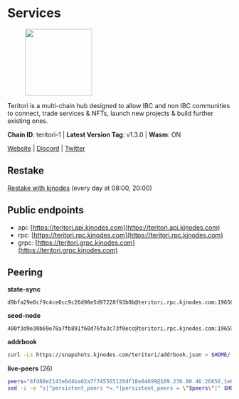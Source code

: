# Services

<figure><img src="https://raw.githubusercontent.com/kj89/testnet_manuals/main/pingpub/logos/teritori.png" width="150" alt=""><figcaption></figcaption></figure>

Teritori is a multi-chain hub designed to allow IBC and non IBC communities  to connect, trade services & NFTs, launch new projects & build further existing ones.

**Chain ID**: teritori-1 | **Latest Version Tag**: v1.3.0 | **Wasm**: ON

[Website](https://teritori.com) | [Discord](https://discord.gg/teritori) | [Twitter](https://twitter.com/TeritoriNetwork)

## Restake

[Restake with kjnodes](https://restake.app/teritori/torivaloper184ln03hkpt75uhrrr26f66kvcqvf4yn4nc2xjm) (every day at 08:00, 20:00)
## Public endpoints

* api: [https://teritori.api.kjnodes.com](https://teritori.api.kjnodes.com)
* rpc: [https://teritori.rpc.kjnodes.com](https://teritori.rpc.kjnodes.com)
* grpc: [https://teritori.grpc.kjnodes.com](https://teritori.grpc.kjnodes.com)

## Peering

**state-sync**

```text
d9bfa29e0cf9c4ce0cc9c26d98e5d97228f93b0b@teritori.rpc.kjnodes.com:19656
```

**seed-node**

```text
400f3d9e30b69e78a7fb891f60d76fa3c73f0ecc@teritori.rpc.kjnodes.com:19659
```

**addrbook**
```bash
curl -Ls https://snapshots.kjnodes.com/teritori/addrbook.json > $HOME/.teritorid/config/addrbook.json
```

**live-peers** (26)
```bash
peers="6fd88e2143e6d4ba02a7f745565120df18e84699@109.236.80.46:26656,1e08fefb7e8851490d40e804df76d1ac33cb1f0a@38.146.3.175:15956,43da931d00da102c002e0a227de7258b8fb1871a@144.126.135.53:26656,920f32f409bbb18b641cdc9513545e2e016c2c62@142.132.203.60:26656,46b7ae20e3cc4264076a91c3601f3894a021a80d@65.108.6.45:36656,d9bfa29e0cf9c4ce0cc9c26d98e5d97228f93b0b@65.109.88.38:19656,48980875839186e08e12ebf0d9a2803b45206833@65.109.92.241:38026,0b27217386756577e1eadf00c4169dc8f041e522@51.210.7.219:26656,ce3baba928ae06cd3ff0af20aec888a82ddffef7@54.37.129.171:26656,856c165de82fbd0489df9ec6ffaa0958c620e073@198.244.179.127:26656,5a98d637a16b16bf425a4a785c9d11a7d1e5b8a0@65.21.131.215:26736,efe721a953196d8c5f2375b86dcd54285aec565c@51.158.231.48:26656,8ac41af54dfd91c41de71cde222a55670f2f405d@141.95.65.73:15956,2f93424bd346b857bd5164eaac0b2bfd5fd644c0@144.91.127.252:26656,a25a3a218a699e71e2a64edaa45f457dfd8507ba@65.21.148.206:26656,3594b73f909a9c4b87cfe6a361ef8b2b51124dd5@65.109.69.59:15956,526d8c7c44f59be9a39d7463c576b68c0db23174@65.108.234.23:15956,d856120f262134ebf13e1d2632d778b69e704208@65.108.4.188:15956,3bd3a20d7c8a26a20927289a7a6bffecf71de53e@51.81.155.97:10856,fec9760fec02405039ee0e90f80322b893e4ccef@65.144.145.234:26656,24b28cf013e6d7b5b88b6dba2701c5ddd2dd5ee1@65.109.58.225:28656,ec4126b26336cd61b335345df4ff2a3fbb79338a@65.109.92.240:20026,a8abf12f9b69a7d80999efe0aaafe5fcb28294d4@52.35.72.210:26656,34b87bdfc1f0b6a11724cf45dda3ee66c9a4691c@38.146.3.176:15956,d43c09d1734e2135102621305aa3d15117b5d1b6@13.209.213.117:26656,f97a75fb69d3a5fe893dca7c8d238ccc0bd66a8f@188.165.221.155:6969"
sed -i -e "s|^persistent_peers *=.*|persistent_peers = \"$peers\"|" $HOME/.teritorid/config/config.toml
```
